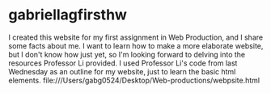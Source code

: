 # gabriellagfirsthw
I created this website for my first assignment in Web Production, and I share some facts about me. I want to learn how to make a more elaborate website, but I don't know how just yet, so I'm looking forward to delving into the resources Professor Li provided. I used Professor Li's code from last Wednesday as an outline for my website, just to learn the basic html elements. file:///Users/gabg0524/Desktop/Web-productions/webpsite.html

